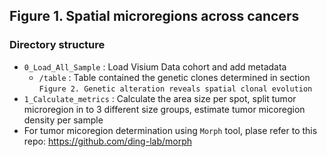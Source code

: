 ## Figure 1. Spatial microregions across cancers
### Directory structure
* `0_Load_All_Sample` : Load Visium Data cohort and add metadata
	* `/table` :  Table contained the genetic clones determined in section `Figure 2. Genetic alteration reveals spatial clonal evolution`
* `1_Calculate_metrics` : Calculate the area size per spot, split tumor microregion in to 3 different size groups, estimate tumor micoregion density per sample
* For tumor micoregion determination using `Morph` tool, plase refer to this repo: https://github.com/ding-lab/morph